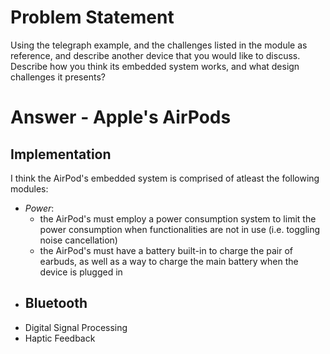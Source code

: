 # Problem Statement
Using the telegraph example, and the challenges listed in the module as reference, and describe
another device that you would like to discuss. Describe how you think its embedded system
works, and what design challenges it presents?

# Answer - Apple's AirPods
## Implementation
I think the AirPod's embedded system is comprised of atleast the following modules:
- *Power*: 
  - the AirPod's must employ a power consumption system to limit the power consumption when functionalities are not in use (i.e. toggling noise cancellation)
  - the AirPod's must have a battery built-in to charge the pair of earbuds, as well as a way to charge the main battery when the device is plugged in
- Bluetooth 
  - 
- Digital Signal Processing
- Haptic Feedback


